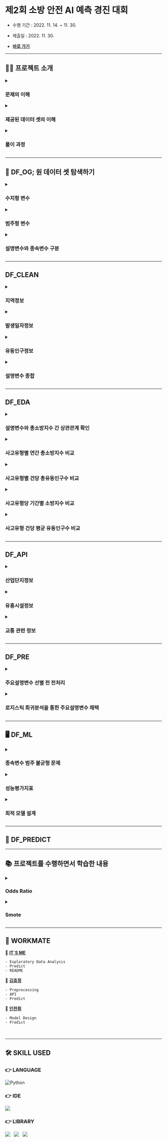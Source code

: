 # 제2회 소방 안전 AI 예측 경진 대회

- 수행 기간 : 2022. 11. 14. ~ 11. 30.

- 제출일 : 2022. 11. 30.

- [**바로 가기**](http://www.dataslab.co.kr/aicon)

---

## 💁‍♂️ 프로젝트 소개

<details><summary><h3>문제의 이해</h3></summary>

</details>

<details><summary><h3>제공된 데이터 셋의 이해</h3></summary>

- `dataset.csv`
  - **자료(row)** : 총 302,168개
  - **변수(column)** : 총 65가지
    - 지역정보 (5개 칼럼)
    - 발생일자정보
    - 유동인구정보 (28개 칼럼)
    - 사고유형별 소방지수정보 (31개 칼럼)
  - **결측치** : 존재하지 않음

</details>

<details><summary><h3>풀이 과정</h3></summary>

1. **DF_OG** : 원 데이터 셋 파악하기

2. **DF_CLEAN** : 데이터 클렌징

3. **DF_EDA** : 탐색적 자료 분석 및 시각화

4. **DF_API** : 가설 설정 및 해당 가설에 부합하는 외부 API 추가
  
5. **DF_PRE** : 분류분석을 위한 전처리
  
6. **DF_ML** : 분류분석 알고리즘을 통한 분류 모델 설계
  
7. **DF_PREDICT** : 설계된 모델을 통한 예측

</details>

---

## 🔎 DF_OG; 원 데이터 셋 탐색하기

<details><summary><h3>수치형 변수</h3></summary>

- **유동인구정보 (28개 칼럼)**
  - 자료형 : 숫자형
  - 정보 : 통신사 제공 자료를 토대로 측정한 해당 row의 성별 및 연령별 유동인구수
  - 이상치 존재함
    - 4사분위수와 1, 2, 3사분위수 간 격차가 상당함
    - 모든 칼럼의 4사분위수가 네 자릿수 이상임
    - 이에 반해 3사분위수는 한 자릿수임
  - 세부 칼럼 목록
    - 남성 : `M00`, `M10`, `M15`, …, `M70` (14개)
    - 여성 : `F00`, `F10`, `F15`, …, `F70` (14개)

- **사고유형별 소방지수정보 (31개 칼럼)**
  - 자료형 : 숫자형
  - 정보 : 해당 row의 사고유형별 소방차량 출동횟수
  - 이상치 존재함
    - 모든 칼럼의 4사분위수는 2건을 넘지 않음
    - 모든 칼럼의 3사분위수는 0임
    - 즉, 0건의 비율이 매우 높음
    - 또한 하루 동안 동일 격자에 동일 사고유형으로 소방차량이 출동한 횟수는 최대 2건을 넘지 않음
  - 세부 칼럼 목록
<div align="center">

| 순번 | 사고유형(영문) | 사고유형(한글) | 비고 |
|---|---|---|---|
| 0 | HGTPOJ_ACDNT_OCRN_CNT | 고온체사고 |  |
| 1 | PNTRINJ_OCRN_CNT | 관통상 |  |
| 2 | MCHN_ACDNT_OCRN_CNT | 기계사고 |  |
| 3 | ETC_OCRN_CNT | 기타 |  |
| 4 | BLTRM_OCRN_CNT | 둔상 |  |
| 5 | ACDNT_INJ_OCRN_CNT | 사고부상 |  |
| 6 | EXCL_DISEASE_OCRN_CNT | 질병외 |  |
| 7 | VHC_ACDNT_OCRN_CNT | 탈것사고 |  |
| 8 | HRFAF_OCRN_CNT | 낙상 |  |
| 9 | AGRCMCHN_ACDNT_OCRN_CNT | 농기계사고 | 연간 총소방지수 0 |
| 10 | DRKNSTAT_OCRN_CNT | 단순주취 |  |
| 11 | ANML_INSCT_ACDNT_OCRN_CNT | 동물곤충사고 |  |
| 12 | FLPS_ACDNT_OCRN_CNT | 동승자사고 |  |
| 13 | UNKNWN_OCRN_CNT | 미상 |  |
| 14 | PDST_ACDNT_OCRN_CNT | 보행자사고 |  |
| 15 | LACRTWND_OCRN_CNT | 열상 |  |
| 16 | MTRCYC_ACDNT_OCRN_CNT | 오토바이사고 |  |
| 17 | THML_DAMG_OCRN_CNT | 온열손상 |  |
| 18 | DRV_ACDNT_OCRN_CNT | 운전자사고 |  |
| 19 | DRWNG_OCRN_CNT | 익수 |  |
| 20 | PRGNTW_ACDNT_OCRN_CNT | 임산부사고 |  |
| 21 | BCYC_ACDNT_OCRN_CNT | 자전거사고 |  |
| 22 | ELTRC_ACDNT_OCRN_CNT | 전기사고 |  |
| 23 | POSNG_OCRN_CNT | 중독 |  |
| 24 | ASPHYXIA_OCRN_CNT | 질식 |  |
| 25 | FALLING_OCRN_CNT | 추락 |  |
| 26 | FLAME_OCRN_CNT | 화염 |  |
| 27 | CHMC_SBSTNC_ACDNT_OCRN_CNT | 화학물질사고 |  |
| 28 | WETHR_ACDNT_OCRN_CNT | 날씨사고 | 연간 총소방지수 0 |
| 29 | SXAL_ASALT_OCRN_CNT | 성폭행 | 연간 총소방지수 0 |
| 30 | BURN_OCRN_CNT | 화상 |  |  

</div>
</details>

<details><summary><h3>범주형 변수</h3></summary>

- **지역정보 (5개 칼럼)**  
  - `GRID_ID`
    - 자료형 : 숫자형
    - 정보 : 공모전 주최 측에서 임의로 설정한 강원도 원주시 지역구분코드
    - 고유값 856개
  - `GRID_X_AXIS`
    - 자료형 : 숫자형
    - 정보 : 해당 row의 `GRID_ID`가 가리키는 X축 좌표
    - 고유값 41개
  - `GRID_Y_AXIS`
    - 자료형 : 숫자형
    - 정보 : 해당 row의 `GRID_ID`가 가리키는 Y축 좌표
    - 고유값 40개
  - `DONG_NM`
    - 자료형 : 문자열
    - 정보 : 해당 row의 실제 지역구분명(동/리 단위)
    - 고유값 74개
  - `DONG_CD`
    - 자료형 : 숫자형
    - 정보 : 해당 row의 실제 지역구분코드
    - 고유값 73개

- **발생일자정보 (1개 칼럼)**
  - `OCRN_YMD`
    - 자료형 : 문자열
    - 정보 : 해당 row의 발생일자 (년/월/일)
    - 12월에 해당하는 자료가 누락되어 있음

</details>
  
<details><summary><h3>설명변수와 종속변수 구분</h3></summary>

- **설명변수(Feature Columns)**
  - 지역정보
  - 발생일자정보
  - 유동인구정보

- **종속변수(Target Columns)**
  - 각 사고유형별 소방지수
  
</details>

---

## DF_CLEAN

<details><summary><h3>지역정보</h3></summary>

- `GRID_ID`
  - 고유값 총 856개
    - 2021년 동안 사고가 발생한 적이 없는 격자 616개
    - 2021년 동안 사고가 발생한 적이 있는 격자 240개
  - 연간 사고발생이 0건인 격자 삭제

- `GRID_X_AXIS`, `GRID_Y_AXIS` : 지도 시각화 이후 삭제 예정

- `DONG_NM`, `DONG_CD` : 외부 API 추가 이후 삭제 예정

</details>

<details><summary><h3>발생일자정보</h3></summary>

- 변수 `OCRN_YMD`를 네 개 변수로 세분화함
  
      MONTH, WEEKDAY, SEASON, HOLIDAY

- `YEAR` : 발생년도에 관한 정보  
  - 예측하고자 하는 일자에 대하여 유의미한 정보를 제공한다고 볼 수 없으므로 삭제함
    - 모든 자료의 발생년도는 2021년임

- `MONTH` : 발생월에 관한 정보

      1, 2, 3, ..., 12

- `DAY` : 발생일에 관한 정보
  - 해당 변수는 범주형 변수에 해당하므로 값의 크기가 하니라 고유값이 중요함
  - 예측하고자 하는 일자에 대하여 유의미한 정보를 제공한다고 볼 수 없으므로 삭제함
    - 예측하고자 하는 일자
    
          28(2월)
          30(4, 6, 9, 11월)
          31(1, 3, 5, 7, 8, 10, 12월)
    
    - 해당 변수가 제공하고 있는 정보
    
          1, 2, ..., 27(1~12월)
          28, 29(1, 3, ..., 12월)
          30(1, 2, 3, 5, 7, 8, 10, 12월)

- `SEASON` : 발생계절에 관한 정보

      0 : 봄(3, 4, 5월)
      1 : 여름(6, 7, 8월)
      2 : 가을(9, 10, 11월)
      3 : 겨울(12, 1, 2월)

- `HOLIDAY` : 휴일여부에 관한 정보

      0 : 휴일아님(공휴일이 아닌 평일)
      1 : 휴일임(공휴일 및 주말)
    
</details>

<details><summary><h3>유동인구정보</h3></summary>

- 성별 및 유사생활패턴에 따라 적절히 결합하여 7개 변수로 재구분함
  
      PEOPLE, MAN, WOMAN, CHILD, YOUTH, MIDDLE, OLDER

- `PEOPLE` : 총유동인구

- 성별에 따른 구분
  - `MAN` : 남성유동인구; `M00`, `M10`, `M15`, …, `M70`
  - `WOMAN` : 여성유동인구; `F00`, `F10`, `F15`, …, `F70`

- 유사생활패턴에 따른 구분
  - `CHILD` : 미성년
    - 20세 미만 남성 및 여성
    - 미취학아동 및 초/중/고등학생으로서 보호자에 의해 활동이 제약되는 나이
  - `YOUTH` : 청년
    - 20세 이상 35세 미만 남성 및 여성
    - 자기결정권을 지니고 직장 등으로부터 비교적 자유로운 나이
  - `MIDDLE` : 중장년
    - 35세 이상 60세 미만 남성 및 여성
    - 경제권을 지니고 주로 직장에 상주하는 나이
  - `OLDER` : 노년
    - 60세 이상 남성 및 여성
    - 직장에서 은퇴하고 신체가 쇠약한 나이

</details>

<details><summary><h3>설명변수 종합</h3></summary>

- 범주형 변수
  - 지역정보 : `GRID_ID`, ~`GRID_X_AXIS`~, ~`GRID_Y_AXIS`~, ~`DONG_NM`~, ~`DONG_CD`~
  - 발생일자정보 : `MONTH`, `WEEKDAY`, `SEASON`, `HOLIDAY`

- 수치형 변수
  - 유동인구정보 : `PEOPLE`, `MAN`, `WOMAN`, `CHILD`, `YOUTH`, `MIDDLE`, `OLDER`

</details>

---

## DF_EDA

<details><summary><h3>설명변수와 총소방지수 간 상관관계 확인</h3></summary>

![상관계수](https://user-images.githubusercontent.com/116495744/206858084-63bd7d86-5ac2-4b07-a07a-4d45836689a3.png)

![1_기간별 총소방지수 비교](https://user-images.githubusercontent.com/116495744/206858096-a82cb69a-c431-4c41-af1e-e912a967f636.png)

</details>

<details><summary><h3>사고유형별 연간 총소방지수 비교</h3></summary>

![2-1_사고유형별 연간 총소방지수 비교](https://user-images.githubusercontent.com/116495744/206866048-fc723d71-2e5b-4e95-81a7-75e12f43901c.png)

- `낙상(HRFAF_OCRN_CNT)` 연간 총소방지수가 다른 사고유형의 연간 총소방지수보다 압도적으로 높음
  - 모든 사고유형의 소방지수를 종합한 `총소방지수(TOTAL_CNT)`는 2827건임
  - `낙상(HRFAF_OCRN_CNT)` 연간 총소방지수는 981건임
  - 따라서 `낙상(HRFAF_OCRN_CNT)` 연간 총소방지수는 `총소방지수(TOTAL_CNT)`의 약 34.70%를 차지함
  - 두 번째로 높은 `질병외(EXCL_DISEASE_OCRN_CNT)` 총소방지수는 239건임
  - 따라서 첫 번째로 높은 사고유형과 두 번째로 높은 사고유형의 소방지수 간에는 약 4배의 격차가 있음

- 연간 총소방지수가 0건인 사고유형이 존재함
  - `농기계사고(AGRCMCHN_ACDNT_OCRN_CNT)`
  - `날씨사고(WETHR_ACDNT_OCRN_CNT)`
  - `성폭행(SXAL_ASALT_OCRN_CNT)`

</details>

<details><summary><h3>사고유형별 건당 총유동인구수 비교</h3></summary>
  
![3_사고유형별 건당 유동인구수 비교](https://user-images.githubusercontent.com/116495744/206866096-b2cf2a9b-1552-49f1-a690-bc71feabc148.png)

- 사고유형별 연간 총소방지수와 건당 평균유동인구수 간 양의 상관관계가 존재한다고 볼 수 없음
  - 연간 총소방지수 하위권 사고유형이 평균유동인구수도 반드시 하위권으로 나타나지는 않음
    - 연간 총소방지수가 1건인 `관통상(PNTRINJ_OCRN_CNT)`의 평균유동인구수가 가장 높음
  - 연간 총소방지수 상위권 사고유형이 평균유동인구수도 반드시 상위권으로 나타나지는 않음
    - 반면, 연간 총소방지수가 가장 높은 `낙상(HRFAF_OCRN_CNT)`의 평균유동인구수는 중위권임

</details>

<details><summary><h3>사고유형당 기간별 소방지수 비교</h3></summary>

- **계절별**

  ![4_사고유형당 기간별 소방지수 비교](https://user-images.githubusercontent.com/116495744/206866127-677e2b81-7b1e-49db-a621-1901dcc0ec8a.png)  

- **월별**
  
  ![4-1](https://user-images.githubusercontent.com/116495744/206866184-6727bb86-32ee-482e-b5f2-f8229af58548.png)

- **요일별**
  
  ![4-2](https://user-images.githubusercontent.com/116495744/206866200-e1217f56-7230-4f22-a00f-c0ef1aca8708.png)

- **휴일여부**  
  
  ![4-3](https://user-images.githubusercontent.com/116495744/206866201-3ab3cfc2-1430-430e-946b-e6e4362eb146.png)

- 전반적으로 각 사고유형 소방지수의 기간별 양상이 `총소방지수(TOTAL_CNT)`와 유사하다고 볼 수 없음
  - 계절별 : 가을, 여름, 봄, 겨울 순으로 소방지수가 높은 양상을 보이는 사고유형이 많지 않음
  - 월별 : 7월 소방지수가 높은 사고유형이 많지 않음
  - 요일별 : 수요일 소방지수가 가장 낮고, 수요일에서 멀어질수록 소방지수가 높아지는 양상을 보이는 사고유형이 많지 않음
  - 단, 휴일여부의 경우, 모든 사고유형에 대하여 휴일인 경우가 휴일아님인 경우보다 소방지수가 높지 않음

- `낙상(HRFAF_OCRN_CNT)` 소방지수의 기간별 양상이 `총소방지수(TOTAL_CNT)`와 유사함
  - 앞서 `낙상(HRFAF_OCRN_CNT)` 연간 총소방지수가 압도적으로 높다는 점을 확인했음
  - `총소방지수(TOTAL_CNT)` 집계 및 시각화 결과가 `낙상(HRFAF_OCRN_CNT)`에 편향된 결과로 나타난 것으로 보임
  - 다만, `낙상(HRFAF_OCRN_CNT)` 월별 소방지수의 경우, `총소방지수(TOTAL_CNT)`와 달리 7월이 아닌 8월이 가장 높았음
  
  
</details>

<details><summary><h3>사고유형 건당 평균 유동인구수 비교</h3></summary>

- **성별**
  
  ![5-1](https://user-images.githubusercontent.com/116495744/206866508-2b6b6595-10f6-4e9b-8034-3f944e02f9d0.png)

- **연령 및 생활패턴별**
  
  ![5_사고유형 건당 유동인구수 비교](https://user-images.githubusercontent.com/116495744/206866520-0fdf24ba-7d42-435f-9cb6-b6e352fc218d.png)

  
</details>

---

## DF_API

<details><summary><h3>산업단지정보</h3></summary>

- 가설
  - 지역 내 산업단지 존재 여부가 해당 지역의 특정 사고유형 발생 횟수에 영향을 미칠 것임  
    - `고온체사고(HGTPOJ_ACDNT_OCRN_CNT)`
    - `관통상(PNTRINJ_OCRN_CNT)`
    - `기계사고(MCHN_ACDNT_OCRN_CNT)`
    - `둔상(BLTRM_OCRN_CNT)`
    - `전기사고(ELTRC_ACDNT_OCRN_CNT)`
    - `화학물질사고(CHMC_SBSTNC_ACDNT_OCRN_CNT)` 등

- 강원도 원주시내 지역별 산업단지 입주업체 현황에 관한 외부 API 활용
  - 2022년 6월 15일 강원도 원주시 기업지원일자리과에서 배포한 ‘산업농공단지 입주업체 현황’ 자료를 활용함
    - 출처 : [**2020년 말 기준 강원도 원주시 산업농공단지 입주업체 현황**](https://www.wonju.go.kr/www/selectBbsNttView.do?key=2637&bbsNo=181&nttNo=360570&searchCtgry=&searchCnd=all&searchKrwd=&pageIndex=1&integrDeptCode=)

- 이진범주형 변수 `INDUSTRY` 추가
  - 산업단지가 위치한 곳은 1, 산업단지가 위치하지 않는 곳은 0으로 표기함
  - 원 데이터 셋 `02.dataset.csv`의 변수 `DONG_NM`을 참조함

</details>

<details><summary><h3>유흥시설정보</h3></summary>

- 통념
  - 유흥시설에서 만취고객이 발생할 가능성이 높음
  - 만취 고객은 이성적 판단이 결여되어 사고에 휘말릴 가능성이 높음

- 가설
  - 지역 내 유흥시설 존재 여부가 특정 사고유형 발생 횟수에 영향을 미칠 것임
    - `단순주취(DRKNSTAT_OCRN_CNT)` 등
  - 유흥시설을 유흥주점과 단란주점으로 구체화함

- 강원도 원주시내 지역별 유흥주점 및 단란주점 입점 현황에 관한 외부 API 활용
  - 2022년 10월 13일 강원도 원주시 정보통신과에서 배포한 ‘강원도 원주시 유흥주점 정보' 자료를 참조함
    - 출처 : [**강원도 원주시 유흥주점 입점 현황**](https://www.data.go.kr/data/3069208/fileData.do?recommendDataYn=Y)
  - 2022년 8월 23일 강원도 원주시 정보통신과에서 배포한 ‘강원도 원주시 단란주점 정보' 자료를 참조함
    - 출처 : [**강원도 원주시 단란주점 입점 현황**](https://www.data.go.kr/data/3069204/fileData.do?recommendDataYn=Y)

- 수치형 변수 `BAR` 추가
  - 유흥시설의 경우 여러 지역에 두루 분포하고 있고, 특정 지역에 밀집되어 있음
  - 때문에 1개 이상 입점한 지역을 1로 처리하면 밀집 지역에 대하여 차별을 둘 수 없음
  - 반면, 지역별 입점갯수를 값으로 부여하면 밀집지역에 가중치를 두는 효과를 낼 수 있음
  - 따라서 변수를 이진범주형이 아니라 수치형으로 생성함
  - 원 데이터 셋 `02.dataset.csv`의 변수 `DONG_NM`을 참조함

</details>

<details><summary><h3>교통 관련 정보</h3></summary>

- 현상
  - 특정 유형의 공간에 대하여 유독 소방지수가 높았음
    - 주거시설 : 집(61.7%), 집단거주시설(2.2%)
    - 교통시설 : 도로(12.5%), 도로외교통지역(6.4%)
  - 2021년 6월 1일 소방청에서 배포한 ‘2021년 119구급서비스 통계 연보’ 78쪽을 참조함
    - 참고 자료 : [**2021년 소방청 통계 연보 78쪽**](https://www.nfa.go.kr/nfa/releaseinformation/statisticalinformation/main/?boardId=bbs_0000000000000019&mode=view&cntId=34&category=&pageIdx=&searchCondition=&searchKeyword=)

- 가설
  - 지역 내 특정 공간유형의 존재 여부가 특정 사고유형 발생 횟수에 영향을 미칠 것임
  - 주거시설과 관련하여 연상되는 사고유형이 마땅히 존재하지 않음
  - 교통시설과 관련하여 연상되는 사고유형은 아래와 같음
    - `탈것사고(VHC_ACDNT_OCRN_CNT)`
    - `동승자사고(FLPS_ACDNT_OCRN_CNT)`
    - `보행자사고(PDST_ACDNT_OCRN_CNT)`
    - `오토바이사고(MTRCYC_ACDNT_OCRN_CNT)`
    - `운전자사고(DRV_ACDNT_OCRN_CNT)`

- 역가설
  - 위 다섯 가지 사고유형이 빈번하게 발생한 지역을 교통시설이 밀집된 곳이라고 가정할 수 있음

- 수치형 변수 `TRAFFIC` 추가
  - 유흥시설정보의 경우와 동일한 이유로 수치형으로 생성함
  - 원 데이터 셋 `02.dataset.csv`에서 교통 관련 사고유형의 소방지수에 대하여 격자를 기준으로 합계함
  - 해당 격자에 그 값을 표기함

</details>

---

## DF_PRE

<details><summary><h3>주요설명변수 선별 전 전처리</h3></summary>

- **불필요한 변수 삭제**
  - `GRID_ID` : 주요설명변수 선별을 위한 로지스틱 회귀분석 수행 시 불필요하므로 삭제함
  - `GRID_X_AXIS`, `GRID_Y_AXIS` : 탐색적 자료 분석 작업을 마쳤으므로 삭제함
  - `DONG_NM`, `DONG_CD` : 외부 API 추가 작업을 마쳤으므로 삭제함
  - `TOTAL_CNT` : 탐색적 자료 분석 작업을 마쳤으므로 삭제함
  
- **범주형 변수 전처리**
  - Label Encoding : 모든 변수가 이미 라벨 인코딩 되어 있으므로 생략함
  - One-Hot Encoding : 라이브러리 `pandas`의 함수 `dummies` 활용
        
        SEASON : SEASON_0, SEASON_1, SEASON_2, SEASON_3
        MONTH : MONTH_1, MONTH_2, MONTH_3, ..., MONTH_12
        WEEKDAY : WEEKDAY_0, WEEKDAY_1, WEEKDAY_2, ..., WEEKDAY_6
        HOLIDAY : HOLIDAY_0, HOLIDAY_1
        INDUSTRY : INDUSTRY_0, INDUSTRY_1
        
- **수치형 변수 전처리**
  
      PEOPLE, MAN, WOMAN, CHILD, YOUTH, MIDDLE, OLDER, BAR, TRAFFIC

  - 이상치 처리 : 라이브러리 `scikit-learn`의 함수 `RobustScaler` 활용  
  - 정규화 : 라이브러리 `scikit-learn`의 함수 `Standardscaler` 활용
  - 표준화 : 라이브러리 `scikit-learn`의 함수 `MinMaxscaler` 활용

- **종속변수를 이진범주형으로 변환**
  - 자료별 소방지수 분포
    - 자료별 소방지수 값은 최소 0건, 최대 2건임
    - 0건인 자료의 수가 1, 2건인 자료보다 압도적으로 높음
  - 예측 시 중요한 것은 출동 횟수가 아니라 출동 여부임
    - `프로젝트 소개`의 `문제의 이해` 참고
  - 따라서 종속변수를 이진범주형으로 변환함
    - 소방지수가 1건 이상인 경우 그 값을 ‘참’으로 변경함
    - 소방지수가 0건인 경우 그 값을 ‘거짓’으로 변경함
  
- **데이터 셋 분할**
  - 설명변수와 1개 사고유형의 소방지수로 구성된 데이터프레임 31개 생성
    - `acc0`, `acc1`, `acc2`, ..., `acc30`
    - 각 사고유형의 순번에 따라 해당 사고유형을 종속변수로 하는 데이터프레임의 숫자를 매김
      - `DF_OG`의 `수치형 변수` 참고

</details>

<details><summary><h3>로지스틱 회귀분석을 통한 주요설명변수 채택</h3></summary>

- 각 데이터프레임별로 로지스틱 회귀분석 수행
  - 라이브러리 `scikit-learn`의 알고리즘 `LogisticRegressior` 활용

- 각 데이터프레임별로 변별력 없는 설명변수를 삭제함
  - 각 설명변수의 승산비(Odds Ratio; OR) 신뢰구간을 기준으로 함

</details>

---

## 🖥 DF_ML

<details><summary><h3>종속변수 범주 불균형 문제</h3></summary>

- 종속변수의 TRUE와 FALSE 비율은 약 1:100임
  - 작년 대상 수상작의 경우 예측 정확도가 30%를 넘지 않음
  - 하지만 본 팀의 초기 설계 모델 예측 정확도는 99%에 근접함
  - FALSE를 기입하면 예측 정확도가 높게 측정됨

- OverSampling 기법을 통해 두 범주 간 비율을 유사한 정도로 맞춤
  - SMOTE

</details>

<details><summary><h3>성능평가지표</h3></summary>

</details>

<details><summary><h3>최적 모델 설계</h3></summary>

<div align="center">

| 알고리즘명 | 하이퍼파라미터 | 최적계수 | 정밀도(%) |
|---|---|---|---|
| **의사결정나무** | criterion | entropy | 7.86% |
| | max_depth | None | |
| | min_samples_leaf | 4 | |
| **KNN**| | |
| **랜덤 포레스트** | max_depth | None | 10.96% |
| | max_features | auto | |
| | n_estimators | 1500 | |
| **GBM** | | |
| **Light GBM** | learning_rate | 0.3 (임의 설정) | 15.0% |
| | max_depth | -1 | |
| | n_estimators | 100 | |
| | num_leaves | 128 | |

</div>
  
</details>
  
---

## 🎇 DF_PREDICT


---


## 📚 프로젝트를 수행하면서 학습한 내용

<details><summary><h3>Odds Ratio</h3></summary>

</details>

<details><summary><h3>Smote</h3></summary>

</details>

---

## 👭 WORKMATE

👨 [**IT`S ME**](https://github.com/jayarnim)

    - Exploratory Data Analysis
    - Predict
    - README

👩 [**김효정**](https://github.com/410am)

    - Preprocessing
    - API
    - Predict

👨 [**인찬휘**](https://github.com/wassaa-1)

    - Model Design
    - Predict

<br>

---

## 🛠 SKILL USED

### 👉 LANGUAGE

<img alt="Python" src="https://img.shields.io/badge/python%20-%2314354C.svg?style=for-the-badge&logo=python&logoColor=white"/>

### 👉 IDE

<img src="https://img.shields.io/badge/Google%20Colab-F9AB00?style=for-the-badge&logo=Google Colab&logoColor=white"/>

### 👉 LIBRARY

<img src="https://img.shields.io/badge/numpy-013243?style=for-the-badge&logo=numpy&logoColor=white"/> &nbsp;
<img src="https://img.shields.io/badge/pandas-150458?style=for-the-badge&logo=pandas&logoColor=white"/> &nbsp;
<img src="https://img.shields.io/badge/scikitlearn-F7931E?style=for-the-badge&logo=scikit-learn&logoColor=white"/>
